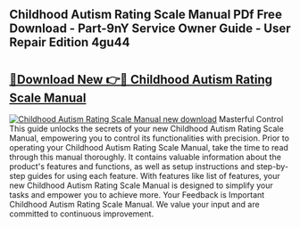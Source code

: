 ## Childhood Autism Rating Scale Manual PDf Free Download - Part-9nY Service Owner Guide - User Repair Edition 4gu44

# <h2><a href="http://bc36453.oget.top/?id=Childhood+Autism+Rating+Scale+Manual">🔗Download New 👉🔴 Childhood Autism Rating Scale Manual</a></h2>

[![Childhood Autism Rating Scale Manual new download](https://i.imgur.com/5g1atiW.png)](http://bc36453.oget.top/?id=Childhood+Autism+Rating+Scale+Manual)
Masterful Control This guide unlocks the secrets of your new Childhood Autism Rating Scale Manual, empowering you to control its functionalities with precision. Prior to operating your Childhood Autism Rating Scale Manual, take the time to read through this manual thoroughly. It contains valuable information about the product's features and functions, as well as setup instructions and step-by-step guides for using each feature. With features like list of features, your new Childhood Autism Rating Scale Manual is designed to simplify your tasks and empower you to achieve more. Your Feedback is Important Childhood Autism Rating Scale Manual. We value your input and are committed to continuous improvement.
